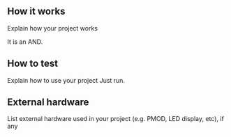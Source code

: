 <!---

This file is used to generate your project datasheet. Please fill in the information below and delete any unused
sections.

You can also include images in this folder and reference them in the markdown. Each image must be less than
512 kb in size, and the combined size of all images must be less than 1 MB.
-->

## How it works

Explain how your project works

It is an AND.

## How to test

Explain how to use your project
Just run.

## External hardware

List external hardware used in your project (e.g. PMOD, LED display, etc), if any
